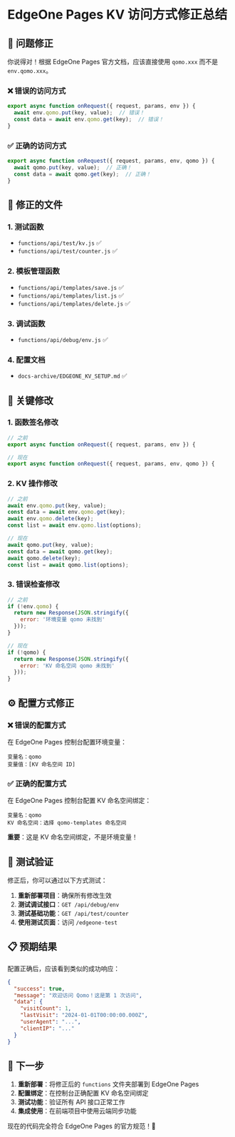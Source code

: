 # EdgeOne Pages KV 访问方式修正总结

## 🔧 问题修正

你说得对！根据 EdgeOne Pages 官方文档，应该直接使用 `qomo.xxx` 而不是 `env.qomo.xxx`。

### ❌ 错误的访问方式
```javascript
export async function onRequest({ request, params, env }) {
  await env.qomo.put(key, value);  // 错误！
  const data = await env.qomo.get(key);  // 错误！
}
```

### ✅ 正确的访问方式
```javascript
export async function onRequest({ request, params, env, qomo }) {
  await qomo.put(key, value);  // 正确！
  const data = await qomo.get(key);  // 正确！
}
```

## 📝 修正的文件

### 1. 测试函数
- `functions/api/test/kv.js` ✅
- `functions/api/test/counter.js` ✅

### 2. 模板管理函数
- `functions/api/templates/save.js` ✅
- `functions/api/templates/list.js` ✅
- `functions/api/templates/delete.js` ✅

### 3. 调试函数
- `functions/api/debug/env.js` ✅

### 4. 配置文档
- `docs-archive/EDGEONE_KV_SETUP.md` ✅

## 🎯 关键修改

### 1. 函数签名修改
```javascript
// 之前
export async function onRequest({ request, params, env }) {

// 现在
export async function onRequest({ request, params, env, qomo }) {
```

### 2. KV 操作修改
```javascript
// 之前
await env.qomo.put(key, value);
const data = await env.qomo.get(key);
await env.qomo.delete(key);
const list = await env.qomo.list(options);

// 现在
await qomo.put(key, value);
const data = await qomo.get(key);
await qomo.delete(key);
const list = await qomo.list(options);
```

### 3. 错误检查修改
```javascript
// 之前
if (!env.qomo) {
  return new Response(JSON.stringify({
    error: '环境变量 qomo 未找到'
  }));
}

// 现在
if (!qomo) {
  return new Response(JSON.stringify({
    error: 'KV 命名空间 qomo 未找到'
  }));
}
```

## ⚙️ 配置方式修正

### ❌ 错误的配置方式
在 EdgeOne Pages 控制台配置环境变量：
```
变量名：qomo
变量值：[KV 命名空间 ID]
```

### ✅ 正确的配置方式
在 EdgeOne Pages 控制台配置 KV 命名空间绑定：
```
变量名：qomo
KV 命名空间：选择 qomo-templates 命名空间
```

**重要**：这是 KV 命名空间绑定，不是环境变量！

## 🧪 测试验证

修正后，你可以通过以下方式测试：

1. **重新部署项目**：确保所有修改生效
2. **测试调试接口**：`GET /api/debug/env`
3. **测试基础功能**：`GET /api/test/counter`
4. **使用测试页面**：访问 `/edgeone-test`

## 📋 预期结果

配置正确后，应该看到类似的成功响应：

```json
{
  "success": true,
  "message": "欢迎访问 Qomo！这是第 1 次访问",
  "data": {
    "visitCount": 1,
    "lastVisit": "2024-01-01T00:00:00.000Z",
    "userAgent": "...",
    "clientIP": "..."
  }
}
```

## 🚀 下一步

1. **重新部署**：将修正后的 `functions` 文件夹部署到 EdgeOne Pages
2. **配置绑定**：在控制台正确配置 KV 命名空间绑定
3. **测试功能**：验证所有 API 接口正常工作
4. **集成使用**：在前端项目中使用云端同步功能

现在的代码完全符合 EdgeOne Pages 的官方规范！🎉
